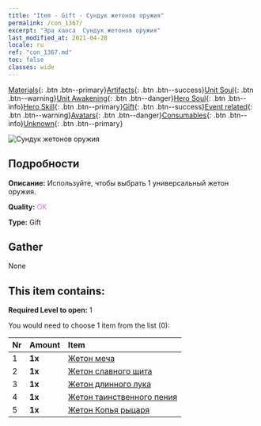 ```yaml
---
title: "Item - Gift - Сундук жетонов оружия"
permalink: /con_1367/
excerpt: "Эра хаоса  Сундук жетонов оружия"
last_modified_at: 2021-04-28
locale: ru
ref: "con_1367.md"
toc: false
classes: wide
---
```

 [Materials](/ItemsRU/){: .btn .btn--primary}[Artifacts](/ItemsRU/Artifacts/){: .btn .btn--success}[Unit Soul](/ItemsRU/UnitSoul/){: .btn .btn--warning}[Unit Awakening](/ItemsRU/UnitAwakening/){: .btn .btn--danger}[Hero Soul](/ItemsRU/HeroSoul/){: .btn .btn--info}[Hero Skill](/ItemsRU/HeroSkill/){: .btn .btn--primary}[Gift](/ItemsRU/Gift/){: .btn .btn--success}[Event related](/ItemsRU/Events/){: .btn .btn--warning}[Avatars](/ItemsRU/Avatars/){: .btn .btn--danger}[Consumables](/ItemsRU/Consumables/){: .btn .btn--info}[Unknown](/ItemsRU/Unknown/){: .btn .btn--primary}

 ![Сундук жетонов оружия](/images/t/i_906044.png)

## Подробности
 **Описание:** Используйте, чтобы выбрать 1 универсальный жетон оружия.

 **Quality:** <span style="color: #DA70D6">OK</span>

 **Type:** Gift

## Gather

  None

## This item contains:

 **Required Level to open:** 1

 You would need to choose 1 item from the list (0):

  | Nr | Amount |     Item    |
  |:---|:-------|:------------|
  | 1 |  **1x** | [Жетон меча](/ItemsRU/con_912/) |  | 
  | 2 |  **1x** | [Жетон славного щита](/ItemsRU/con_913/) |  | 
  | 3 |  **1x** | [Жетон длинного лука](/ItemsRU/con_914/) |  | 
  | 4 |  **1x** | [Жетон таинственного пения](/ItemsRU/con_915/) |  | 
  | 5 |  **1x** | [Жетон Копья рыцаря](/ItemsRU/con_916/) |  | 
